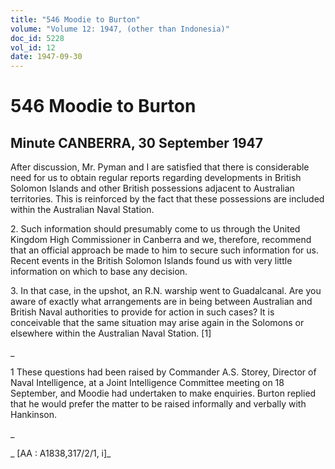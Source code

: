 ```yaml
---
title: "546 Moodie to Burton"
volume: "Volume 12: 1947, (other than Indonesia)"
doc_id: 5228
vol_id: 12
date: 1947-09-30
---
```


# 546 Moodie to Burton

## Minute CANBERRA, 30 September 1947

After discussion, Mr. Pyman and I are satisfied that there is considerable need for us to obtain regular reports regarding developments in British Solomon Islands and other British possessions adjacent to Australian territories. This is reinforced by the fact that these possessions are included within the Australian Naval Station.

2\. Such information should presumably come to us through the United Kingdom High Commissioner in Canberra and we, therefore, recommend that an official approach be made to him to secure such information for us. Recent events in the British Solomon Islands found us with very little information on which to base any decision.

3\. In that case, in the upshot, an R.N. warship went to Guadalcanal. Are you aware of exactly what arrangements are in being between Australian and British Naval authorities to provide for action in such cases? It is conceivable that the same situation may arise again in the Solomons or elsewhere within the Australian Naval Station. [1]

_

1 These questions had been raised by Commander A.S. Storey, Director of Naval Intelligence, at a Joint Intelligence Committee meeting on 18 September, and Moodie had undertaken to make enquiries. Burton replied that he would prefer the matter to be raised informally and verbally with Hankinson.

_

_ [AA : A1838,317/2/1, i]_

